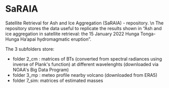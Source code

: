 # SaRAIA 

Satellite Retrieval for Ash and Ice Aggregation (SaRAIA) - repository. \n
The repository stores the data useful to replicate the results shown in “Ash and ice aggregation in satellite retrieval: the 15 January 2022 Hunga Tonga-Hunga Ha’apai hydromagmatic eruption”.

The 3 subfolders store:
- folder 2_cm : matrices of BTs (converted from spectral radiances using inverse of Plank's function) at different wavelenghts (downloaded via NOAA's Big Data Program)
- folder 3_mp : meteo profile nearby volcano (downloaded from ERA5)
- folder 7_sim: matrices of estimated masses
